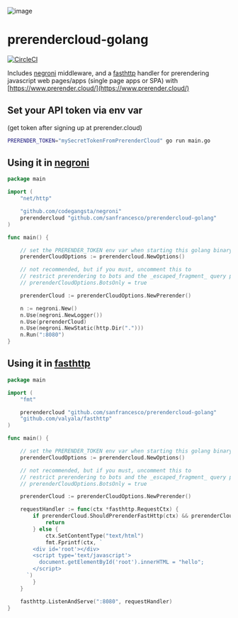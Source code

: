 ![image](https://cloud.githubusercontent.com/assets/22159102/21554484/9d542f5a-cdc4-11e6-8c4c-7730a9e9e2d1.png)

# prerendercloud-golang

[![CircleCI](https://circleci.com/gh/sanfrancesco/prerendercloud-golang.svg?style=svg)](https://circleci.com/gh/sanfrancesco/prerendercloud-golang)

Includes [negroni](https://github.com/codegangsta/negroni) middleware, and a [fasthttp](https://github.com/valyala/fasthttp) handler for prerendering javascript web pages/apps (single page apps or SPA) with [https://www.prerender.cloud/](https://www.prerender.cloud/)

## Set your API token via env var
(get token after signing up at prerender.cloud)

```bash
PRERENDER_TOKEN="mySecretTokenFromPrerenderCloud" go run main.go
```
## Using it in [negroni](https://github.com/codegangsta/negroni)
``` go
package main

import (
	"net/http"

	"github.com/codegangsta/negroni"
	prerendercloud "github.com/sanfrancesco/prerendercloud-golang"
)

func main() {

	// set the PRERENDER_TOKEN env var when starting this golang binary/executable
	prerenderCloudOptions := prerendercloud.NewOptions()

	// not recommended, but if you must, uncomment this to
	// restrict prerendering to bots and the _escaped_fragment_ query param
	// prerenderCloudOptions.BotsOnly = true

	prerenderCloud := prerenderCloudOptions.NewPrerender()

	n := negroni.New()
	n.Use(negroni.NewLogger())
	n.Use(prerenderCloud)
	n.Use(negroni.NewStatic(http.Dir(".")))
	n.Run(":8080")
}

```

## Using it in [fasthttp](https://github.com/valyala/fasthttp)

```go
package main

import (
	"fmt"

	prerendercloud "github.com/sanfrancesco/prerendercloud-golang"
	"github.com/valyala/fasthttp"
)

func main() {

	// set the PRERENDER_TOKEN env var when starting this golang binary/executable
	prerenderCloudOptions := prerendercloud.NewOptions()

	// not recommended, but if you must, uncomment this to
	// restrict prerendering to bots and the _escaped_fragment_ query param
	// prerenderCloudOptions.BotsOnly = true

	prerenderCloud := prerenderCloudOptions.NewPrerender()

	requestHandler := func(ctx *fasthttp.RequestCtx) {
		if prerenderCloud.ShouldPrerenderFastHttp(ctx) && prerenderCloud.PreRenderHandlerFastHttp(ctx) == nil {
			return
		} else {
			ctx.SetContentType("text/html")
			fmt.Fprintf(ctx, `
        <div id='root'></div>
        <script type='text/javascript'>
          document.getElementById('root').innerHTML = "hello";
        </script>
      `)
		}
	}

	fasthttp.ListenAndServe(":8080", requestHandler)
}
```
